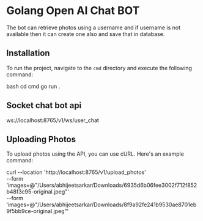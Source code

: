 # Golang Open AI Chat BOT 

The bot can retrieve photos using a username and if username is not available then it can create one also and save that in database.

## Installation

To run the project, navigate to the `cmd` directory and execute the following command:

bash
cd cmd
go run .



## Socket chat bot api 
ws://localhost:8765/v1/ws/user_chat

## Uploading Photos
To upload photos using the API, you can use cURL. Here's an example command:

curl --location 'http://localhost:8765/v1/upload_photos' \
--form 'images=@"/Users/abhijeetsarkar/Downloads/6935d6b06fee3002f712f852b48f3c95-original.jpeg"' \
--form 'images=@"/Users/abhijeetsarkar/Downloads/8f9a92fe241b9530ae8701eb9f5bb9ce-original.jpeg"'

